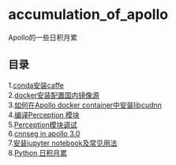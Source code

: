 # accumulation_of_apollo
Apollo的一些日积月累   
## 目录
1.[conda安装caffe]()   
2.[docker安装配置国内镜像源]()    
3.[如何在Apollo docker container中安装libcudnn]()    
4.[编译Perception 模块]()    
5.[Perception模块调试]()   
6.[cnnseg in apollo 3.0]()   
7.[安装jupyter notebook及常见用法]()   
8.[Python 日积月累]()   
